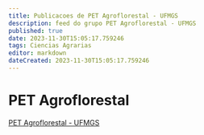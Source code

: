 ```yaml
---
title: Publicacoes de PET Agroflorestal - UFMGS 
description: feed do grupo PET Agroflorestal - UFMGS
published: true
date: 2023-11-30T15:05:17.759246
tags: Ciencias Agrarias
editor: markdown
dateCreated: 2023-11-30T15:05:17.759246
---
```


# PET Agroflorestal
[PET Agroflorestal - UFMGS](/grupo/283PETAgroflorestalUFMGS)